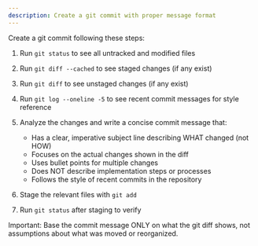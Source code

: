 ```yaml
---
description: Create a git commit with proper message format
---
```


Create a git commit following these steps:

1. Run `git status` to see all untracked and modified files
2. Run `git diff --cached` to see staged changes (if any exist)
3. Run `git diff` to see unstaged changes (if any exist)
4. Run `git log --oneline -5` to see recent commit messages for style reference

5. Analyze the changes and write a concise commit message that:
   - Has a clear, imperative subject line describing WHAT changed (not HOW)
   - Focuses on the actual changes shown in the diff
   - Uses bullet points for multiple changes
   - Does NOT describe implementation steps or processes
   - Follows the style of recent commits in the repository

6. Stage the relevant files with `git add`

7. Run `git status` after staging to verify

Important: Base the commit message ONLY on what the git diff shows, not assumptions about what was moved or reorganized.
